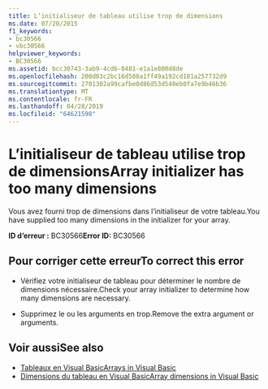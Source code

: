 ```yaml
---
title: L’initialiseur de tableau utilise trop de dimensions
ms.date: 07/20/2015
f1_keywords:
- bc30566
- vbc30566
helpviewer_keywords:
- BC30566
ms.assetid: bcc30743-3ab9-4cd6-8481-e1a1e800d8de
ms.openlocfilehash: 200d03c2bc16d588a1ff49a192cd181a257732d9
ms.sourcegitcommit: 2701302a99cafbe0d86d53d540eb0fa7e9b46b36
ms.translationtype: MT
ms.contentlocale: fr-FR
ms.lasthandoff: 04/28/2019
ms.locfileid: "64621598"
---
```

# <a name="array-initializer-has-too-many-dimensions"></a><span data-ttu-id="89def-102">L’initialiseur de tableau utilise trop de dimensions</span><span class="sxs-lookup"><span data-stu-id="89def-102">Array initializer has too many dimensions</span></span>
<span data-ttu-id="89def-103">Vous avez fourni trop de dimensions dans l’initialiseur de votre tableau.</span><span class="sxs-lookup"><span data-stu-id="89def-103">You have supplied too many dimensions in the initializer for your array.</span></span>  
  
 <span data-ttu-id="89def-104">**ID d’erreur :** BC30566</span><span class="sxs-lookup"><span data-stu-id="89def-104">**Error ID:** BC30566</span></span>  
  
## <a name="to-correct-this-error"></a><span data-ttu-id="89def-105">Pour corriger cette erreur</span><span class="sxs-lookup"><span data-stu-id="89def-105">To correct this error</span></span>  
  
- <span data-ttu-id="89def-106">Vérifiez votre initialiseur de tableau pour déterminer le nombre de dimensions nécessaire.</span><span class="sxs-lookup"><span data-stu-id="89def-106">Check your array initializer to determine how many dimensions are necessary.</span></span>  
  
- <span data-ttu-id="89def-107">Supprimez le ou les arguments en trop.</span><span class="sxs-lookup"><span data-stu-id="89def-107">Remove the extra argument or arguments.</span></span>  
  
## <a name="see-also"></a><span data-ttu-id="89def-108">Voir aussi</span><span class="sxs-lookup"><span data-stu-id="89def-108">See also</span></span>

- [<span data-ttu-id="89def-109">Tableaux en Visual Basic</span><span class="sxs-lookup"><span data-stu-id="89def-109">Arrays in Visual Basic</span></span>](~/docs/visual-basic/programming-guide/language-features/arrays/index.md)
- [<span data-ttu-id="89def-110">Dimensions du tableau en Visual Basic</span><span class="sxs-lookup"><span data-stu-id="89def-110">Array dimensions in Visual Basic</span></span>](~/docs/visual-basic/programming-guide/language-features/arrays/array-dimensions.md)
